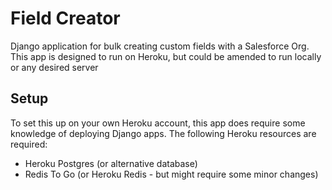 # Field Creator

Django application for bulk creating custom fields with a Salesforce Org. This app is designed to run on Heroku, but could be amended to run locally or any desired server

## Setup

To set this up on your own Heroku account, this app does require some knowledge of deploying Django apps. The following Heroku resources are required:
- Heroku Postgres (or alternative database)
- Redis To Go (or Heroku Redis - but might require some minor changes)